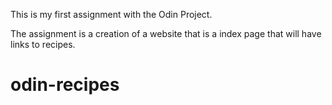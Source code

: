 This is my first assignment with the Odin Project. 

The assignment is a creation of a website that is a index page that will have links to recipes. 
# odin-recipes